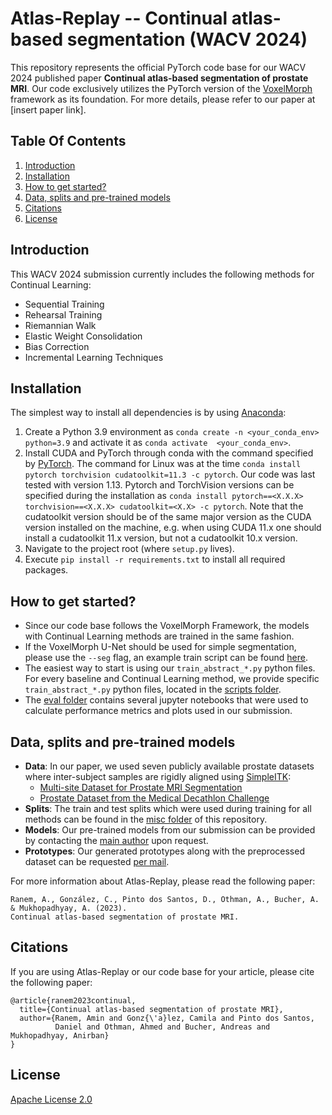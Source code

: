 # Atlas-Replay -- Continual atlas-based segmentation (WACV 2024)

This repository represents the official PyTorch code base for our WACV 2024 published paper **Continual atlas-based segmentation of prostate MRI**. Our code exclusively utilizes the PyTorch version of the [VoxelMorph](https://github.com/voxelmorph/voxelmorph) framework as its foundation. For more details, please refer to our paper at [insert paper link].


## Table Of Contents

1. [Introduction](#introduction)
2. [Installation](#installation)
3. [How to get started?](#how-to-get-started)
4. [Data, splits and pre-trained models](#data-splits-and-pre-trained-models)
5. [Citations](#citations)
6. [License](#license)

## Introduction

This WACV 2024 submission currently includes the following methods for Continual Learning:
* Sequential Training
* Rehearsal Training
* Riemannian Walk
* Elastic Weight Consolidation
* Bias Correction
* Incremental Learning Techniques

## Installation

The simplest way to install all dependencies is by using [Anaconda](https://conda.io/projects/conda/en/latest/index.html):

1. Create a Python 3.9 environment as `conda create -n <your_conda_env> python=3.9` and activate it as `conda activate  <your_conda_env>`.
2. Install CUDA and PyTorch through conda with the command specified by [PyTorch](https://pytorch.org/). The command for Linux was at the time `conda install pytorch torchvision cudatoolkit=11.3 -c pytorch`. Our code was last tested with version 1.13. Pytorch and TorchVision versions can be specified during the installation as `conda install pytorch==<X.X.X> torchvision==<X.X.X> cudatoolkit=<X.X> -c pytorch`. Note that the cudatoolkit version should be of the same major version as the CUDA version installed on the machine, e.g. when using CUDA 11.x one should install a cudatoolkit 11.x version, but not a cudatoolkit 10.x version.
3. Navigate to the project root (where `setup.py` lives).
4. Execute `pip install -r requirements.txt` to install all required packages.


## How to get started?
- Since our code base follows the VoxelMorph Framework, the models with Continual Learning methods are trained in the same fashion.
- If the VoxelMorph U-Net should be used for simple segmentation, please use the `--seg` flag, an example train script can be found [here](https://github.com/amrane99/Submissions/blob/WACV_2024_atlas/scripts/torch/train_abstract_unet.py).
- The easiest way to start is using our `train_abstract_*.py` python files. For every baseline and Continual Learning method, we provide specific `train_abstract_*.py` python files, located in the [scripts folder](https://github.com/MECLabTUDA/Atlas-Replay/tree/main/scripts/torch).
- The [eval folder](https://github.com/MECLabTUDA/Atlas-Replay/tree/main/eval) contains several jupyter notebooks that were used to calculate performance metrics and plots used in our submission.


## Data, splits and pre-trained models
- **Data**: In our paper, we used seven publicly available prostate datasets where inter-subject samples are rigidly aligned using [SimpleITK](https://simpleitk.org/):
  - [Multi-site Dataset for Prostate MRI Segmentation](https://liuquande.github.io/SAML/)
  - [Prostate Dataset from the Medical Decathlon Challenge](https://drive.google.com/file/d/1Ff7c21UksxyT4JfETjaarmuKEjdqe1-a/view?usp=share_link)
- **Splits**: The train and test splits which were used during training for all methods can be found in the [misc folder](https://github.com/MECLabTUDA/Atlas-Replay/tree/main/misc) of this repository.
- **Models**: Our pre-trained models from our submission can be provided by contacting the [main author](mailto:amin.ranem@gris.informatik.tu-darmstadt.de) upon request.
- **Prototypes**: Our generated prototypes along with the preprocessed dataset can be requested [per mail](mailto:amin.ranem@gris.informatik.tu-darmstadt.de).

For more information about Atlas-Replay, please read the following paper:
```
Ranem, A., González, C., Pinto dos Santos, D., Othman, A., Bucher, A. & Mukhopadhyay, A. (2023).
Continual atlas-based segmentation of prostate MRI.
```

## Citations
If you are using Atlas-Replay or our code base for your article, please cite the following paper:
```
@article{ranem2023continual,
  title={Continual atlas-based segmentation of prostate MRI},
  author={Ranem, Amin and Gonz{\'a}lez, Camila and Pinto dos Santos,
          Daniel and Othman, Ahmed and Bucher, Andreas and Mukhopadhyay, Anirban}
}
```

## License

[Apache License 2.0](https://choosealicense.com/licenses/apache-2.0/)
